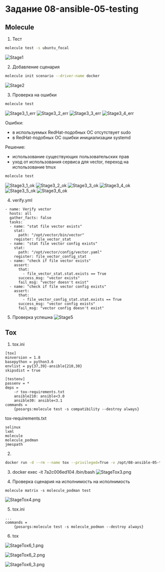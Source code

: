 # Задание 08-ansible-05-testing

## Molecule

1. Тест
``` bash
molecule test -s ubuntu_focal
```
![Stage1](./pictures/Stage1.png)

2. Добавление сценария
``` bash
molecule init scenario --driver-name docker
```
![Stage2](./pictures/Stage2.png)

3. Проверка на ошибки
``` bash
molecule test
```

![Stage3_1_err](./pictures/Stage3_1_err.png)
![Stage3_2_err](./pictures/Stage3_2_err.png)
![Stage3_3_err](./pictures/Stage3_3_err.png)
![Stage3_4_err](./pictures/Stage3_4_err.png)

Ошибки:
 - в используемых RedHat-подобных ОС отсутствует sudo
 - в RedHat-подобных ОС ошибки инициализации systemd

Решение:
 - использование существующих пользовательских прав
 - уход от использования сервиса для vector, переход на использование tmux

``` bash
molecule test
```

![Stage3_1_ok](./pictures/Stage3_1_ok.png)
![Stage3_2_ok](./pictures/Stage3_2_ok.png)
![Stage3_3_ok](./pictures/Stage3_3_ok.png)
![Stage3_4_ok](./pictures/Stage3_4_ok.png)
![Stage3_5_ok](./pictures/Stage3_5_ok.png)
![Stage3_6_ok](./pictures/Stage3_6_ok.png)

4. verify.yml
``` ansible
- name: Verify vector
  hosts: all
  gather_facts: false
  tasks:
  - name: "stat file vector exists"
    stat:
      path: "/opt/vector/bin/vector"
    register: file_vector_stat
  - name: "stat file vector config exists"
    stat:
      path: "/opt/vector/config/vector.yaml"
    register: file_vector_config_stat
  - name: "check if file vector exists"
    assert:
      that:
        - file_vector_stat.stat.exists == True
      success_msg: "vector exists"
      fail_msg: "vector doesn't exist"
  - name: "check if file vector config exists"
    assert:
      that:
        - file_vector_config_stat.stat.exists == True
      success_msg: "vector config exists"
      fail_msg: "vector config doesn't exist"
```

5. Проверка успешна
![Stage5](./pictures/Stage5.png)

## Tox

1. tox.ini
``` ansible
[tox]
minversion = 1.8
basepython = python3.6
envlist = py{37,39}-ansible{210,30}
skipsdist = true

[testenv]
passenv = *
deps =
    -r tox-requirements.txt
    ansible210: ansible<3.0
    ansible30: ansible<3.1
commands =
    {posargs:molecule test -s compatibility --destroy always}
```

tox-requirements.txt
``` ansible
selinux
lxml
molecule
molecule_podman
jmespath
```

2.
``` bash
docker run -d --rm --name tox --privileged=True -v /opt/08-ansible-05-testing/playbook/roles/vector:/opt/vector-role -w /opt/vector-role -it aragast/netology:latest /bin/bash
```

3. docker exec -it 7a2c006ed104 /bin/bash
![StageTox3.png](./pictures/StageTox3.png)

4. Проверка сценария на исполнимость на исполнимость
``` ansible
molecule matrix -s molecule_podman test
```

![StageTox4.png](./pictures/StageTox4.png)

5. tox.ini
``` ansible
...
commands =
    {posargs:molecule test -s molecule_podman --destroy always}
```

6. tox

![StageTox6_1.png](./pictures/StageTox6_1.png)

![StageTox6_2.png](./pictures/StageTox6_2.png)

![StageTox6_3.png](./pictures/StageTox6_3.png)
